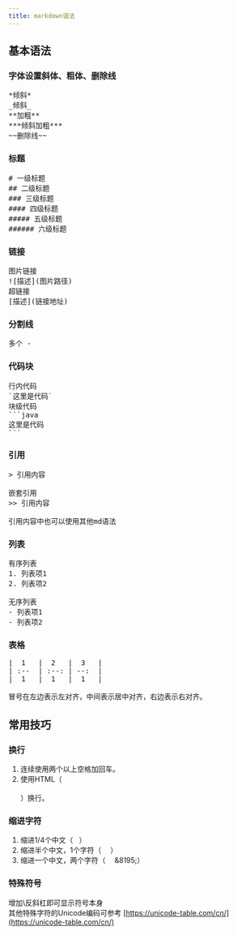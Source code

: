 ```yaml
---
title: markdown语法
---
```


## 基本语法
### 字体设置斜体、粗体、删除线
<pre>
*倾斜*
_倾斜_
**加粗**
***倾斜加粗***
~~删除线~~
</pre>

### 标题
<pre>
# 一级标题
## 二级标题
### 三级标题
#### 四级标题
##### 五级标题
###### 六级标题
</pre>


### 链接
<pre>
图片链接
![描述](图片路径)
超链接
[描述](链接地址)
</pre>

### 分割线
<pre>
多个 -
</pre>

### 代码块

<pre>
行内代码
`这里是代码`
块级代码
```java
这里是代码
```
</pre>

### 引用
<pre>
> 引用内容

嵌套引用
>> 引用内容

引用内容中也可以使用其他md语法
</pre>

### 列表
<pre>
有序列表
1. 列表项1
2. 列表项2

无序列表
- 列表项1
- 列表项2
</pre>

### 表格
<pre>
|  1   |  2   |  3   |
| :--  | :--: | --:  |
|  1   |  1   |  1   |

冒号在左边表示左对齐，中间表示居中对齐，右边表示右对齐。
</pre>


## 常用技巧

### 换行
1. 连续使用两个以上空格加回车。
2. 使用HTML（<br></br>）换行。

### 缩进字符
1. 缩进1/4个中文（&nbsp; &#160;）
2. 缩进半个中文，1个字符（&ensp; &#8194;）
3. 缩进一个中文，两个字符（&emsp; &8195;）

### 特殊符号
增加\反斜杠即可显示符号本身  
其他特殊字符的Unicode编码可参考 [https://unicode-table.com/cn/](https://unicode-table.com/cn/)

